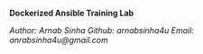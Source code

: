 **Dockerized Ansible Training Lab**

_Author: Arnab Sinha_
_Github: arnabsinha4u_
_Email: anrabsinha4u@gmail.com_
